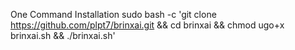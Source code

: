 One Command Installation
sudo bash -c 'git clone https://github.com/plpt7/brinxai.git && cd brinxai && chmod ugo+x brinxai.sh && ./brinxai.sh'
